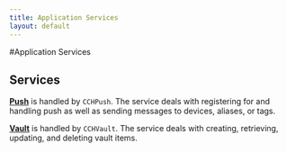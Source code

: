 ```yaml
---
title: Application Services
layout: default
---
```

#Application Services

## Services

**[Push](/application-services/push)** is handled by `CCHPush`. The service deals with registering for and handling push as well as sending messages to devices, aliases, or tags. 


**[Vault](/application-services/vault)** is handled by `CCHVault`. The service deals with creating, retrieving, updating, and deleting vault items.



<br />
<br />
<br />
<br />
<br />
<br />
<br />
<br />
<br />
<br />
<br />